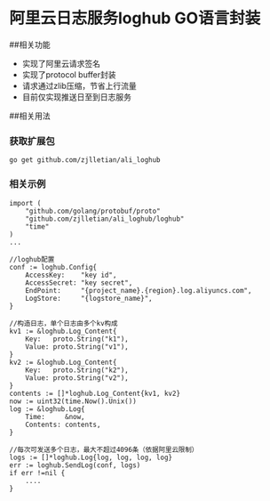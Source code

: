 # 阿里云日志服务loghub GO语言封装

##相关功能
* 实现了阿里云请求签名
* 实现了protocol buffer封装
* 请求通过zlib压缩，节省上行流量
* 目前仅实现推送日至到日志服务

##相关用法

### 获取扩展包
```
go get github.com/zjlletian/ali_loghub
```

### 相关示例
```
import (
    "github.com/golang/protobuf/proto"
    "github.com/zjlletian/ali_loghub/loghub"
    "time"
)
...

//loghub配置
conf := loghub.Config{
    AccessKey:    "key id",
    AccessSecret: "key secret",
    EndPoint:     "{project_name}.{region}.log.aliyuncs.com",
    LogStore:     "{logstore_name}",
}

//构造日志，单个日志由多个kv构成
kv1 := &loghub.Log_Content{
    Key:   proto.String("k1"),
    Value: proto.String("v1"),
}
kv2 := &loghub.Log_Content{
    Key:   proto.String("k2"),
    Value: proto.String("v2"),
}
contents := []*loghub.Log_Content{kv1, kv2}
now := uint32(time.Now().Unix())
log := &loghub.Log{
    Time:     &now,
    Contents: contents,
}

//每次可发送多个日志，最大不超过4096条（依据阿里云限制）
logs := []*loghub.Log{log, log, log, log}
err := loghub.SendLog(conf, logs)
if err !=nil {
    ....
}

```